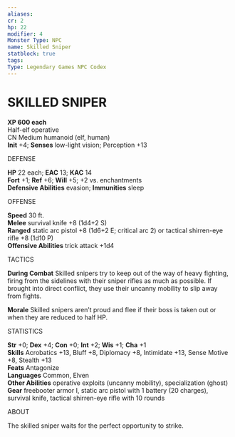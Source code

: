 ```yaml
---
aliases: 
cr: 2
hp: 22
modifier: 4
Monster Type: NPC
name: Skilled Sniper
statblock: true
tags: 
Type: Legendary Games NPC Codex
---
```

# SKILLED SNIPER


**XP 600 each**  
Half-elf operative  
CN Medium humanoid (elf, human)  
**Init** +4; **Senses** low-light vision; Perception +13

DEFENSE

**HP** 22 each; **EAC** 13; **KAC** 14  
**Fort** +1; **Ref** +6; **Will** +5; +2 vs. enchantments  
**Defensive Abilities** evasion; **Immunities** sleep

OFFENSE

**Speed** 30 ft.  
**Melee** survival knife +8 (1d4+2 S)  
**Ranged** static arc pistol +8 (1d6+2 E; critical arc 2) or tactical shirren-eye rifle +8 (1d10 P)  
**Offensive Abilities** trick attack +1d4

TACTICS

**During Combat** Skilled snipers try to keep out of the way of heavy fighting, firing from the sidelines with their sniper rifles as much as possible. If brought into direct conflict, they use their uncanny mobility to slip away from fights.

**Morale** Skilled snipers aren’t proud and flee if their boss is taken out or when they are reduced to half HP.

STATISTICS

**Str** +0; **Dex** +4; **Con** +0; **Int** +2; **Wis** +1; **Cha** +1  
**Skills** Acrobatics +13, Bluff +8, Diplomacy +8, Intimidate +13, Sense Motive +8, Stealth +13  
**Feats** Antagonize  
**Languages** Common, Elven  
**Other Abilities** operative exploits (uncanny mobility), specialization (ghost)  
**Gear** freebooter armor I, static arc pistol with 1 battery (20 charges), survival knife, tactical shirren-eye rifle with 10 rounds

ABOUT

The skilled sniper waits for the perfect opportunity to strike.
